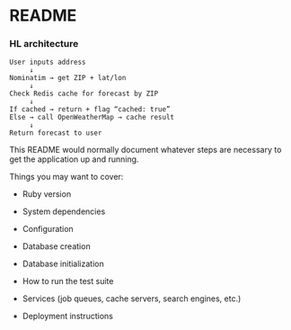 # README

### HL architecture

```
User inputs address
     ↓
Nominatim → get ZIP + lat/lon
     ↓
Check Redis cache for forecast by ZIP
     ↓
If cached → return + flag “cached: true”
Else → call OpenWeatherMap → cache result
     ↓
Return forecast to user
```


This README would normally document whatever steps are necessary to get the
application up and running.

Things you may want to cover:

* Ruby version

* System dependencies

* Configuration

* Database creation

* Database initialization

* How to run the test suite

* Services (job queues, cache servers, search engines, etc.)

* Deployment instructions
